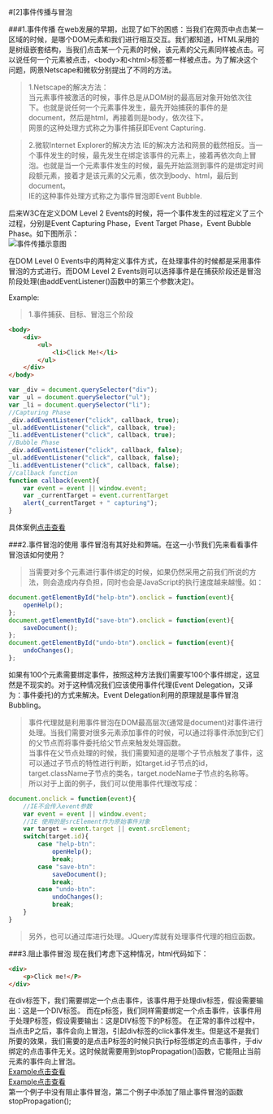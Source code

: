 #[2]事件传播与冒泡

###1.事件传播
在web发展的早期，出现了如下的困惑：当我们在网页中点击某一区域的时候，是哪个DOM元素和我们进行相互交互。我们都知道，HTML采用的是树级嵌套结构，当我们点击某一个元素的时候，该元素的父元素同样被点击。可以说任何一个元素被点击，&lt;body&gt;和&lt;html&gt;标签都一样被点击。为了解决这个问题，网景Netscape和微软分别提出了不同的方法。  
> 1.Netscape的解决方法：  
>   当元素事件被激活的时候，事件总是从DOM树的最高层对象开始依次往下。也就是说任何一个元素事件发生，最先开始捕获的事件的是document，然后是html，再接着则是body，依次往下。  
>   网景的这种处理方式称之为事件捕获即Event Capturing.  

> 2.微软Internet Explorer的解决方法
>   IE的解决方法和网景的截然相反。当一个事件发生的时候，最先发生在绑定该事件的元素上，接着再依次向上冒泡。也就是当一个元素事件发生的时候，最先开始监测到事件的是绑定时间段额元素，接着才是该元素的父元素，依次到body、html，最后到document。  
>   IE的这种事件处理方式称之为事件冒泡即Event Bubble.  

后来W3C在定义DOM Level 2 Events的时候，将一个事件发生的过程定义了三个过程，分别是Event Capturing Phase，Event Target Phase，Event Bubble Phase。如下图所示：  
![事件传播示意图](http://jbcdn2.b0.upaiyun.com/2013/12/eventflow.png)  

在DOM Level 0 Events中的两种定义事件方式，在处理事件的时候都是采用事件冒泡的方式进行。而DOM Level 2 Events则可以选择事件是在捕获阶段还是冒泡阶段处理(由addEventListener()函数中的第三个参数决定)。  

Example:  
> 1.事件捕获、目标、冒泡三个阶段   
```HTML
<body>
	<div>
		<ul>
			<li>Click Me!</li>
		</ul>
	</div>
</body>
```
```JavaScript
var _div = document.querySelector("div");
var _ul = document.querySelector("ul");
var _li = document.querySelector("li");
//Capturing Phase
_div.addEventListener("click", callback, true);
_ul.addEventListener("click", callback, true);
_li.addEventListener("click", callback, true);
//Bubble Phase
_div.addEventListener("click", callback, false);
_ul.addEventListener("click", callback, false);
_li.addEventListener("click", callback, false);
//callback function
function callback(event){
	var event = event || window.event;
    var _currentTarget = event.currentTarget
    alert(_currentTarget + " capturing");
}
```
具体案例[点击查看](http://jsfiddle.net/Louis_Tsang/bdcmjjfe/)  

###2.事件冒泡的使用
事件冒泡有其好处和弊端。在这一小节我们先来看看事件冒泡该如何使用？
> 当需要对多个元素进行事件绑定的时候，如果仍然采用之前我们所说的方法，则会造成内存负担，同时也会是JavaScript的执行速度越来越慢。如：  
```JavaScript
document.getElementById("help-btn").onclick = function(event){
	openHelp();
};
document.getElementById("save-btn").onclick = function(event){
	saveDocument();
};
document.getElementById("undo-btn").onclick = function(event){
	undoChanges();
};
```
如果有100个元素需要绑定事件，按照这种方法我们需要写100个事件绑定，这显然是不现实的。对于这种情况我们应该使用事件代理(Event Delegation，又译为：事件委托)的方式来解决。Event Delegation利用的原理就是事件冒泡Bubbling。  
> 事件代理就是利用事件冒泡在DOM最高层次(通常是document)对事件进行处理。当我们需要对很多元素添加事件的时候，可以通过将事件添加到它们的父节点而将事件委托给父节点来触发处理函数。  
> 当事件在父节点处理的时候，我们需要知道的是哪个子节点触发了事件，这可以通过子节点的特性进行判断，如target.id子节点的id，target.className子节点的类名，target.nodeName子节点的名称等。  
> 所以对于上面的例子，我们可以使用事件代理改写成：  
```JavaScript
document.onclick = function(event){
	//IE不会传入event参数
	var event = event || window.event;
	//IE 使用的是srcElement作为原始事件对象
	var target = event.target || event.srcElement;
	switch(target.id){
		case "help-btn":
			openHelp();
			break;
		case "save-btn":
			saveDocument();
			break;
		case "undo-btn":
			undoChanges();
			break;
	}
}
```
> 另外，也可以通过库进行处理。JQuery库就有处理事件代理的相应函数。  

###3.阻止事件冒泡
现在我们考虑下这种情况，html代码如下：  
```HTML
<div>
	<p>Click me!</P>
</div>
```
在div标签下，我们需要绑定一个点击事件，该事件用于处理div标签，假设需要输出：这是一个DIV标签。
而在p标签，我们同样需要绑定一个点击事件，该事件用于处理P标签，假设需要输出：这是DIV标签下的P标签。
在正常的事件过程中，当点击P之后，事件会向上冒泡，引起div标签的click事件发生。但是这不是我们所要的效果，我们需要的是点击P标签的时候只执行p标签绑定的点击事件，于div绑定的点击事件无关。这时候就需要用到stopPropagation()函数，它能阻止当前元素的事件向上冒泡。  
[Example点击查看](http://jsfiddle.net/Louis_Tsang/wj4ojgwd/)  
[Example点击查看](http://jsfiddle.net/Louis_Tsang/vbhvzfhr/)  
第一个例子中没有阻止事件冒泡，第二个例子中添加了阻止事件冒泡的函数stopPropagation();  
